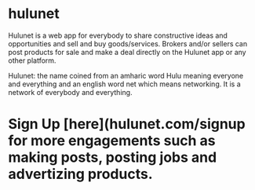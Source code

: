 # hulunet

Hulunet is a web app for everybody to share constructive ideas and opportunities and sell and buy goods/services. Brokers and/or sellers can post products for sale and make a deal directly on the  Hulunet app or any other platform.

Hulunet: the name coined from an amharic word Hulu meaning everyone and everything and an english word net which means networking. It is a network of everybody and everything.

# Sign Up [here](hulunet.com/signup for more engagements such as making posts, posting jobs and advertizing products.

